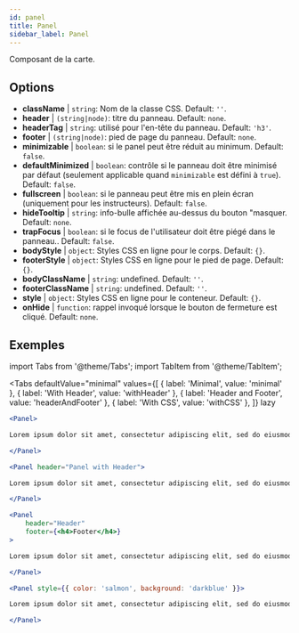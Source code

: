 ```yaml
---
id: panel 
title: Panel
sidebar_label: Panel
---
```


Composant de la carte.

## Options

* __className__ | `string`: Nom de la classe CSS. Default: `''`.
* __header__ | `(string|node)`: titre du panneau. Default: `none`.
* __headerTag__ | `string`: utilisé pour l'en-tête du panneau. Default: `'h3'`.
* __footer__ | `(string|node)`: pied de page du panneau. Default: `none`.
* __minimizable__ | `boolean`: si le panel peut être réduit au minimum. Default: `false`.
* __defaultMinimized__ | `boolean`: contrôle si le panneau doit être minimisé par défaut (seulement applicable quand `minimizable` est défini à `true`). Default: `false`.
* __fullscreen__ | `boolean`: si le panneau peut être mis en plein écran (uniquement pour les instructeurs). Default: `false`.
* __hideTooltip__ | `string`: info-bulle affichée au-dessus du bouton "masquer. Default: `none`.
* __trapFocus__ | `boolean`: si le focus de l'utilisateur doit être piégé dans le panneau.. Default: `false`.
* __bodyStyle__ | `object`: Styles CSS en ligne pour le corps. Default: `{}`.
* __footerStyle__ | `object`: Styles CSS en ligne pour le pied de page. Default: `{}`.
* __bodyClassName__ | `string`: undefined. Default: `''`.
* __footerClassName__ | `string`: undefined. Default: `''`.
* __style__ | `object`: Styles CSS en ligne pour le conteneur. Default: `{}`.
* __onHide__ | `function`: rappel invoqué lorsque le bouton de fermeture est cliqué. Default: `none`.


## Exemples

import Tabs from '@theme/Tabs';
import TabItem from '@theme/TabItem';

<Tabs
    defaultValue="minimal"
    values={[
        { label: 'Minimal', value: 'minimal' },
        { label: 'With Header', value: 'withHeader' },
        { label: 'Header and Footer', value: 'headerAndFooter' },
        { label: 'With CSS', value: 'withCSS' },
    ]}
    lazy
>

<TabItem value="minimal">

```jsx live
<Panel>

Lorem ipsum dolor sit amet, consectetur adipiscing elit, sed do eiusmod tempor incididunt ut labore et dolore magna aliqua. Ut enim ad minim veniam, quis nostrud exercitation ullamco laboris nisi ut aliquip ex ea commodo consequat. Duis aute irure dolor in reprehenderit in voluptate velit esse cillum dolore eu fugiat nulla pariatur. Excepteur sint occaecat cupidatat non proident, sunt in culpa qui officia deserunt mollit anim id est laborum.

</Panel>
```

</TabItem>

<TabItem value="withHeader">

```jsx live
<Panel header="Panel with Header">

Lorem ipsum dolor sit amet, consectetur adipiscing elit, sed do eiusmod tempor incididunt ut labore et dolore magna aliqua. Ut enim ad minim veniam, quis nostrud exercitation ullamco laboris nisi ut aliquip ex ea commodo consequat. Duis aute irure dolor in reprehenderit in voluptate velit esse cillum dolore eu fugiat nulla pariatur. Excepteur sint occaecat cupidatat non proident, sunt in culpa qui officia deserunt mollit anim id est laborum.

</Panel>
```

</TabItem>

<TabItem value="headerAndFooter">

```jsx live
<Panel 
    header="Header" 
    footer={<h4>Footer</h4>}
>

Lorem ipsum dolor sit amet, consectetur adipiscing elit, sed do eiusmod tempor incididunt ut labore et dolore magna aliqua. Ut enim ad minim veniam, quis nostrud exercitation ullamco laboris nisi ut aliquip ex ea commodo consequat. Duis aute irure dolor in reprehenderit in voluptate velit esse cillum dolore eu fugiat nulla pariatur. Excepteur sint occaecat cupidatat non proident, sunt in culpa qui officia deserunt mollit anim id est laborum.

</Panel>
```

</TabItem>

<TabItem value="withCSS">

```jsx live
<Panel style={{ color: 'salmon', background: 'darkblue' }}>

Lorem ipsum dolor sit amet, consectetur adipiscing elit, sed do eiusmod tempor incididunt ut labore et dolore magna aliqua. Ut enim ad minim veniam, quis nostrud exercitation ullamco laboris nisi ut aliquip ex ea commodo consequat. Duis aute irure dolor in reprehenderit in voluptate velit esse cillum dolore eu fugiat nulla pariatur. Excepteur sint occaecat cupidatat non proident, sunt in culpa qui officia deserunt mollit anim id est laborum.

</Panel>
```

</TabItem>

</Tabs>
